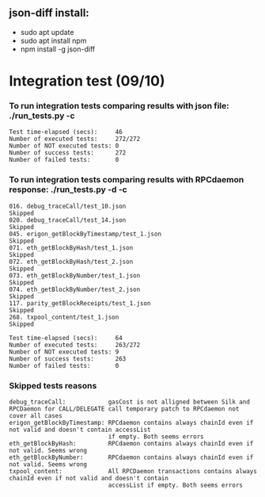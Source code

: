 json-diff install:
------------------
- sudo apt update
- sudo apt install npm
- npm install -g json-diff


# Integration test (09/10)

### To run integration tests comparing results with json file: ./run_tests.py -c

```
Test time-elapsed (secs):     46
Number of executed tests:     272/272
Number of NOT executed tests: 0
Number of success tests:      272
Number of failed tests:       0

```


### To run integration tests comparing results with RPCdaemon response: ./run_tests.py -d -c
```
016. debug_traceCall/test_10.json                                 Skipped
020. debug_traceCall/test_14.json                                 Skipped
045. erigon_getBlockByTimestamp/test_1.json                       Skipped
071. eth_getBlockByHash/test_1.json                               Skipped
072. eth_getBlockByHash/test_2.json                               Skipped
073. eth_getBlockByNumber/test_1.json                             Skipped
074. eth_getBlockByNumber/test_2.json                             Skipped
117. parity_getBlockReceipts/test_1.json                          Skipped
268. txpool_content/test_1.json                                   Skipped
                                                                                    
Test time-elapsed (secs):     64
Number of executed tests:     263/272
Number of NOT executed tests: 9
Number of success tests:      263
Number of failed tests:       0

```

### Skipped tests reasons
```
debug_traceCall:            gasCost is not alligned between Silk and RPCDaemon for CALL/DELEGATE call temporary patch to RPCdaemon not cover all cases
erigon_getBlockByTimestamp: RPCdaemon contains always chainId even if not valid and doesn't contain accessList 
                            if empty. Both seems errors
eth_getBlockByHash:         RPCdaemon contains always chainId even if not valid. Seems wrong
eth_getBlockByNumber:       RPCdaemon contains always chainId even if not valid. Seems wrong
txpool_content:             All RPCDaemon transactions contains always chainId even if not valid and doesn't contain 
                            accessList if empty. Both seems errors

```
